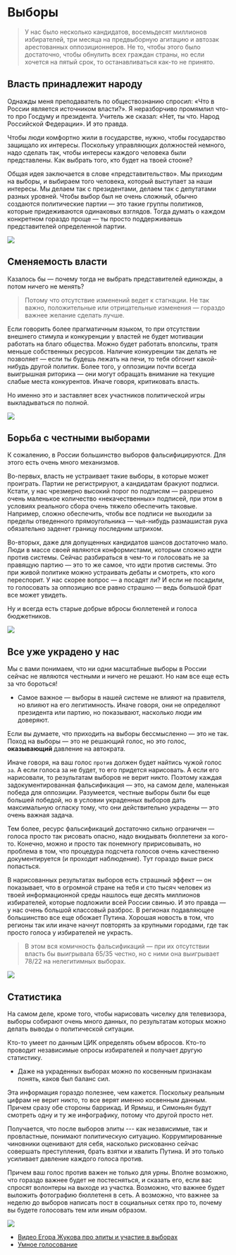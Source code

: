 # Выборы

>У нас было несколько кандидатов, восемьдесят миллионов избирателей, три месяца на предвыборную агитацию и автозак арестованных оппозиционнеров. Не то, чтобы этого было достаточно, чтобы обнулить всех граждан страны, но если хочется на пятый срок, то останавливаться как-то не принято. 

## Власть принадлежит народу

Однажды меня преподаватель по обществознанию спросил: «Что в России является источником власти?». Я неразборчиво промямлил что-то про Госдуму и президента. Учитель же сказал: «Нет, ты что. Народ Российской Федерации». И это правда.

Чтобы люди комфортно жили в государстве, нужно, чтобы государство защищало их интересы. Поскольку управляющих должностей немного, надо сделать так, чтобы интересы каждого человека были представлены. Как выбрать того, кто будет на твоей стооне?

Общая идея заключается в слове «представительство». Мы приходим на выборы, и выбираем того человека, который выступает за наши интересы. Мы делаем так с президентами, делаем так с депутатами разных уровней. Чтобы выбор был не очень сложный, обычно создаются политические партии — это такие группы политиков, которые придеживаются одинаковых взглядов. Тогда думать о каждом конкретном гораздо проще — ты просто поддерживаешь представителей определенной партии.

![](/static/img/elections-1.jpg)

## Сменяемость власти

Казалось бы — почему тогда не выбрать представителей единожды, а потом ничего не менять?

>Потому что отсутствие изменений ведет к стагнации. Не так важно, положительные или отрицательные изменения — гораздо важнее желание сделать лучше.

Если говорить более прагматичным языком, то при отсутствии внешнего стимула и конкуренции у властей не будет мотивации работать на благо общества. Можно будет работать вполсилы, тратя меньше собственных ресурсов. Наличие конкуренции так делать не позволяет — если ты будешь лежать на печи, то тебя обгонит какой-нибудь другой политик. Более того, у оппозиции почти всегда выигрышная риторика — они могут обращать внимание на текущие слабые места конкурентов. Иначе говоря, критиковать власть.

Но именно это и заставляет всех участников политической игры выкладываться по полной.

![](/static/img/elections-2.jpg)

## Борьба с честными выборами

К сожалению, в России большинство выборов фальсифицируются. Для этого есть очень много механизмов. 

Во-первых, власть не устраивает такие выборы, в которые может проиграть. Партии не регистрируют, а кандидатам бракуют подписи. Кстати, у нас чрезмерно высокий порог по подписям — разрешено очень маленькое количество «некачественных» подписей, при этом в условиях реального сбора очень тяжело обеспечить таковые. Например, сложно обеспечить, чтобы все подписи не выходили за пределы отведенного прямоугольника — чья-нибудь размашистая рука обязательно заденет границу последним штрихом.

Во-вторых, даже для допущенных кандидатов шансов достаточно мало. Люди в массе своей являются конформистами, которым сложно идти против системы. Сейчас разбираться в чем-то и голосовать не за правящую партию — это то же самое, что идти против системы. Это при живой политике можно устраивать дебаты и смотреть, кто кого переспорит. У нас скорее вопрос — а посадят ли? И если не посадили, то голосовать за оппозицию все равно страшно — ведь большой брат все может увидеть.

Ну и всегда есть старые добрые вбросы бюллетеней и голоса бюджетников.

![](/static/img/elections-3.jpg)

## Все уже украдено у нас

Мы с вами понимаем, что ни одни масштабные выборы в России сейчас не являются честными и ничего не решают. Но нам все еще есть за что бороться!

* Самое важное — выборы в нашей системе не влияют на правителя, но влияют на его легитимность. Иначе говоря, они не определяют президента или партию, но показывают, насколько люди им доверяют.

Если вы думаете, что приходить на выборы бессмысленно — это не так. Поход на выборы — это не решающий голос, но это голос, **оказывающий** давление на автократа.

Иначе говоря, на ваш голос `против` должен будет найтись чужой голос `за`. А если голоса за не будет, то его придется нарисовать. А если его нарисовали, то результатам выборов не верит никто. Поэтому каждая задокументированная фальсификация — это, на самом деле, маленькая победа для оппозиции. Разумеется, честные выборы были бы еще большей победой, но в условии украденных выборов дать максимальную огласку тому, что они действительно украдены — это очень важная задача.

Тем более, ресурс фальсификаций достаточно сильно ограничен — голоса просто так рисовать опасно, надо вкидывать бюллетени за кого-то. Конечно, можно и просто так понемногу пририсовывать, но проблема в том, что процедура подсчета голосов очень качественно документируется (и проходит наблюдение). Тут гораздо выше риск попасться.

В нарисованных результатах выборов есть страшный эффект — он показывает, что в огромной стране на тебя и сто тысяч человек из твоей информационной среды нашлось еще десять миллионов избирателей, которые подложили всей России свинью. И это правда — у нас очень большой классовый разброс. В регионах подавляющее большинство все еще обожает Путина. Хорошая новость в том, что регионы так или иначе начнут повторять за крупными городами, где так просто голоса у избирателей не украсть.

>В этом вся комичность фальсификаций — при их отсутствии власть бы выигрывала 65/35 честно, но с ними она выигрывает 78/22 на нелегитимных выборах.

![](/static/img/elections-4.jpg)

## Статистика

На самом деле, кроме того, чтобы нарисовать чиселку для телевизора, выборы собирают очень много данных, по результатам которых можно делать выводы о политической ситуации.

Кто-то умеет по данным ЦИК определять объем вбросов. Кто-то проводит независимые опросы избирателей и получает другую статистику. 

* Даже на украденных выборах можно по косвенным признакам понять, каков был баланс сил.

Эта информация гораздо полезнее, чем кажется. Поскольку реальным цифрам не верит никто, то все верят именно косвенным данным. Причем сразу обе стороны баррикад. И Ярмыш, и Симоньян будут смотреть одну и ту же инфографику, потому что другой просто нет.

Получается, что после выборов элиты --- как независимые, так и провластные, понимают политическую ситуацию. Коррумпированные чиновники оценивают для себя, насколько рискованно сейчас совершать преступления, брать взятки и хвалить Путина. И это только усиливает давление каждого голоса против.

Причем ваш голос против важен не только для урны. Вполне возможно, что гораздо важнее будет не постесняться, и сказать его, если вас спросят волонтеры на выходе из участка. Возможно, что важнее будет выложить фотографию бюллетеня в сеть. А возможно, что важнее за неделю до выборов написать пост в социальных сетях про то, почему вы будете голосовать тем или иным образом.

![](/static/img/elections-5.jpg)

* [Видео Егора Жукова про элиты и участие в выборах](https://youtu.be/1EhuZpbeyRs)
* [Умное голосование](https://votesmart.appspot.com/)
